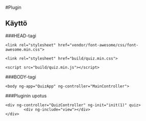 #Plugin

## Käyttö

###HEAD-tagi

```
<link rel="stylesheet" href="vendor/font-awesome/css/font-awesome.min.css">

<link rel="stylesheet" href="build/quiz.min.css">

<script src="build/quiz.min.js"></script>
```

###BODY-tagi

```
<body ng-app="QuizApp" ng-controller="MainController">
```

###Pluginin upotus

```
<div ng-controller="QuizController" ng-init="init(1)" quiz>
        <div ng-include="view"></div>
</div>
```
